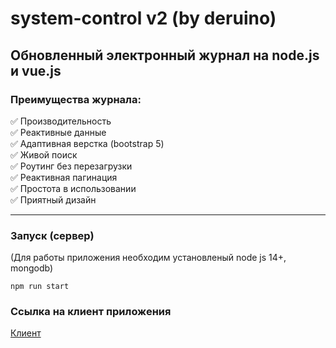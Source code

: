 # system-control v2 (by deruino)

## Обновленный электронный журнал на node.js и vue.js

### Преимущества журнала:

:white_check_mark: Производительность  
:white_check_mark: Реактивные данные  
:white_check_mark: Адаптивная верстка (bootstrap 5)  
:white_check_mark: Живой поиск  
:white_check_mark: Роутинг без перезагрузки  
:white_check_mark: Реактивная пагинация  
:white_check_mark: Простота в использовании  
:white_check_mark: Приятный дизайн

---

### Запуск (сервер)

(Для работы приложения необходим установленый node js 14+, mongodb)

```
npm run start
```

### Ссылка на клиент приложения

[Клиент](https://github.com/DERUINO/system-control-v2-client)
